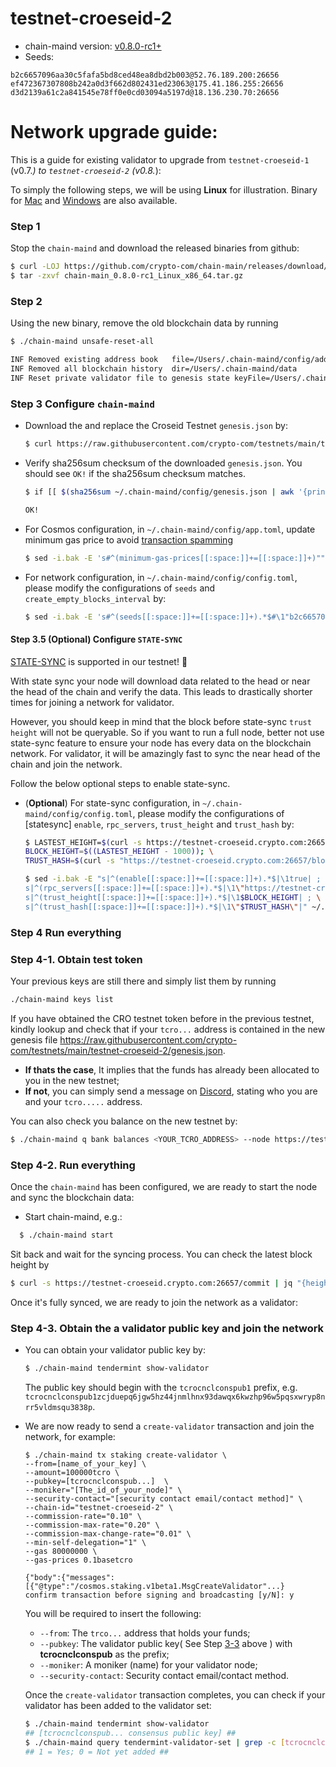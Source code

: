 # testnet-croeseid-2

- chain-maind version: [v0.8.0-rc1+](https://github.com/crypto-com/chain-main/releases)
- Seeds:

```
b2c6657096aa30c5fafa5bd8ced48ea8dbd2b003@52.76.189.200:26656
ef472367307808b242a0d3f662d802431ed23063@175.41.186.255:26656
d3d2139a61c2a841545e78ff0e0cd03094a5197d@18.136.230.70:26656
```

# Network upgrade guide:

This is a guide for existing validator to upgrade from `testnet-croeseid-1` (v0.7._) to `testnet-croeseid-2` (v0.8._): 

To simply the following steps, we will be using **Linux** for illustration. Binary for
[Mac](https://github.com/crypto-com/chain-main/releases/download/v0.8.0-rc1/chain-main_0.8.0-rc1_Darwin_x86_64.tar.gz) and [Windows](https://github.com/crypto-com/chain-main/releases/download/v0.8.0-rc1/chain-main_0.8.0-rc1_Windows_x86_64.zip) are also available.

### Step 1
Stop the `chain-maind` and download the released binaries from github:

  ```bash
  $ curl -LOJ https://github.com/crypto-com/chain-main/releases/download/v0.8.0-rc1/chain-main_0.8.0-rc1_Linux_x86_64.tar.gz
  $ tar -zxvf chain-main_0.8.0-rc1_Linux_x86_64.tar.gz
  ```

### Step 2
Using the new binary, remove the old blockchain data by running

```bash
$ ./chain-maind unsafe-reset-all

INF Removed existing address book   file=/Users/.chain-maind/config/addrbook.json
INF Removed all blockchain history  dir=/Users/.chain-maind/data
INF Reset private validator file to genesis state keyFile=/Users/.chain-maind/config/priv_validator_key.json stateFile=/Users/.chain-maind/data/priv_validator_state.json
```


### Step 3 Configure `chain-maind`

- Download the and replace the Croseid Testnet `genesis.json` by:

  ```bash
  $ curl https://raw.githubusercontent.com/crypto-com/testnets/main/testnet-croeseid-2/genesis.json > ~/.chain-maind/config/genesis.json
  ```

- Verify sha256sum checksum of the downloaded `genesis.json`. You should see `OK!` if the sha256sum checksum matches.

  ```bash
  $ if [[ $(sha256sum ~/.chain-maind/config/genesis.json | awk '{print $1}') = "af7c9828806da4945b1b41d434711ca233c89aedb5030cf8d9ce2d7cd46a948e" ]]; then echo "OK"; else echo "MISMATCHED"; fi;

  OK!
  ```

- For Cosmos configuration, in `~/.chain-maind/config/app.toml`, update minimum gas price to avoid [transaction spamming](https://github.com/cosmos/cosmos-sdk/issues/4527)

  ```bash
  $ sed -i.bak -E 's#^(minimum-gas-prices[[:space:]]+=[[:space:]]+)""$#\1"0.025basetcro"#' ~/.chain-maind/config/app.toml
  ```

- For network configuration, in `~/.chain-maind/config/config.toml`, please modify the configurations of `seeds` and `create_empty_blocks_interval` by:

  ```bash
  $ sed -i.bak -E 's#^(seeds[[:space:]]+=[[:space:]]+).*$#\1"b2c6657096aa30c5fafa5bd8ced48ea8dbd2b003@52.76.189.200:26656,ef472367307808b242a0d3f662d802431ed23063@175.41.186.255:26656,d3d2139a61c2a841545e78ff0e0cd03094a5197d@18.136.230.70:26656"# ; s#^(create_empty_blocks_interval[[:space:]]+=[[:space:]]+).*$#\1"5s"#' ~/.chain-maind/config/config.toml
  ```
#### Step 3.5 (Optional) Configure `STATE-SYNC`

[STATE-SYNC](https://docs.tendermint.com/master/tendermint-core/state-sync.html) is supported in our testnet! 🎉

With state sync your node will download data related to the head or near the head of the chain and verify the data. This leads to drastically shorter times for joining a network for validator.

However, you should keep in mind that the block before state-sync `trust height` will not be queryable. So if you want to run a full node, better not use state-sync feature to ensure your node has every data on the blockchain network.
For validator, it will be amazingly fast to sync the near head of the chain and join the network.

Follow the below optional steps to enable state-sync.


- (**Optional**) For state-sync configuration, in `~/.chain-maind/config/config.toml`, please modify the configurations of [statesync] `enable`, `rpc_servers`, `trust_height` and `trust_hash` by:

  ```bash
  $ LASTEST_HEIGHT=$(curl -s https://testnet-croeseid.crypto.com:26657/block | jq -r .result.block.header.height); \
  BLOCK_HEIGHT=$((LASTEST_HEIGHT - 1000)); \
  TRUST_HASH=$(curl -s "https://testnet-croeseid.crypto.com:26657/block?height=$BLOCK_HEIGHT" | jq -r .result.block_id.hash)

  $ sed -i.bak -E "s|^(enable[[:space:]]+=[[:space:]]+).*$|\1true| ; \
  s|^(rpc_servers[[:space:]]+=[[:space:]]+).*$|\1\"https://testnet-croeseid.crypto.com:26657,https://testnet-croeseid.crypto.com:26657\"| ; \
  s|^(trust_height[[:space:]]+=[[:space:]]+).*$|\1$BLOCK_HEIGHT| ; \
  s|^(trust_hash[[:space:]]+=[[:space:]]+).*$|\1\"$TRUST_HASH\"|" ~/.chain-maind/config/config.toml
  ```

### Step 4 Run everything

### Step 4-1. Obtain test token

Your previous keys are still there and simply list them by running

```bash
./chain-maind keys list
```
If you have obtained the CRO testnet token before in the previous testnet, kindly lookup and check that if your `tcro...` address is contained in the new genesis file https://raw.githubusercontent.com/crypto-com/testnets/main/testnet-croeseid-2/genesis.json. 

- **If thats the case**, It implies that the funds has already been allocated to you in the new testnet;
- **If not**, you can simply send a message on [Discord](https://discord.gg/pahqHz26q4), stating who you are and your `tcro.....` address.

You can also check you balance on the new testnet by:

```bash
$ ./chain-maind q bank balances <YOUR_TCRO_ADDRESS> --node https://testnet-croeseid.crypto.com:26657
```
### Step 4-2. Run everything

Once the `chain-maind` has been configured, we are ready to start the node and sync the blockchain data:

- Start chain-maind, e.g.:

```bash
  $ ./chain-maind start
```
Sit back and wait for the syncing process. You can check the latest block height by 

```bash
$ curl -s https://testnet-croeseid.crypto.com:26657/commit | jq "{height: .result.signed_header.header.height}" 
```

Once it's fully synced, we are ready to join the network as a validator: 

### Step 4-3. Obtain the a validator public key and join the network

- You can obtain your validator public key by:

    ```bash
    $ ./chain-maind tendermint show-validator
    ```

    The public key should begin with the `tcrocnclconspub1` prefix, e.g. `tcrocnclconspub1zcjduepq6jgw5hz44jnmlhnx93dawqx6kwzhp96w5pqsxwryp8nrr5vldmsqu3838p`.


- We are now ready to send a `create-validator` transaction and join the network, for example:

    ```
    $ ./chain-maind tx staking create-validator \
    --from=[name_of_your_key] \
    --amount=100000tcro \
    --pubkey=[tcrocnclconspub...]  \
    --moniker="[The_id_of_your_node]" \
    --security-contact="[security contact email/contact method]" \
    --chain-id="testnet-croeseid-2" \
    --commission-rate="0.10" \
    --commission-max-rate="0.20" \
    --commission-max-change-rate="0.01" \
    --min-self-delegation="1" \
    --gas 80000000 \
    --gas-prices 0.1basetcro

    {"body":{"messages":[{"@type":"/cosmos.staking.v1beta1.MsgCreateValidator"...}
    confirm transaction before signing and broadcasting [y/N]: y
    ```

    You will be required to insert the following:

    - `--from`: The `trco...` address that holds your funds;
    - `--pubkey`: The validator public key( See Step [3-3](#step-3-3-obtain-the-a-validator-public-key) above ) with **tcrocnclconspub** as the prefix;
    - `--moniker`: A moniker (name) for your validator node;
    - `--security-contact`: Security contact email/contact method.

    Once the `create-validator` transaction completes, you can check if your validator has been added to the validator set:

    ```bash
    $ ./chain-maind tendermint show-validator
    ## [tcrocnclconspub... consensus public key] ##
    $ ./chain-maind query tendermint-validator-set | grep -c [tcrocnclconspub...]
    ## 1 = Yes; 0 = Not yet added ##
    ````